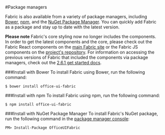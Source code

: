 #Package managers

Fabric is also available from a variety of package managers, including [Bower](https://bower.io/), [npm](https://www.npmjs.com/), and the [NuGet Package Manager](https://www.nuget.org/). You can quickly add Fabric as a package and stay up to date with the latest version.

**Please note** Fabric's core styling now no longer includes the components. In order to get the latest components and the core, please check out the Fabric React components on the [main Fabric site](http://dev.office.com/fabric) or the Fabric JS components on the [project's repository](https://github.com/OfficeDev/office-ui-fabric-js). For information on accessing the previous versions of Fabric that included the components via package managers, check out the [2.6.1 get started docs](https://github.com/OfficeDev/office-ui-fabric-core/blob/master/ghdocs/261GETSTARTED.md).

###Install with Bower
To install Fabric using Bower, run the following command:
```
$ bower install office-ui-fabric
```

###Install with npm
To install Fabric using npm, run the following command:
```
$ npm install office-ui-fabric
```

###Install with NuGet Package Manager
To install Fabric's NuGet package, run the following command in the [package manager console](http://docs.nuget.org/consume/package-manager-console):
```
PM> Install-Package OfficeUIFabric
```